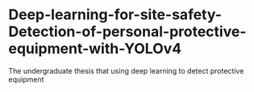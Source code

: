 # Deep-learning-for-site-safety-Detection-of-personal-protective-equipment-with-YOLOv4
The undergraduate thesis that using deep learning to detect protective equipment 
